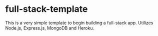 # full-stack-template


This is a very simple template to begin building a full-stack app. Utilizes Node.js, Express.js, MongoDB and Heroku.
